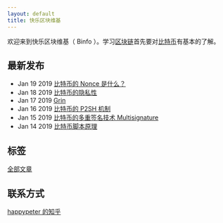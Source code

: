 ```yaml
---
layout: default
title: 快乐区块维基
---
```


欢迎来到快乐区块维基（ Binfo ）。学习[区块链](blockchain)首先要对[比特币](what-is-btc)有基本的了解。

## 最新发布

- Jan 19 2019 [比特币的 Nonce 是什么？](nonce)
- Jan 18 2019 [比特币的隐私性](bitcoin-privacy)
- Jan 17 2019 [Grin](grin)
- Jan 16 2019 [比特币的 P2SH 机制](p2sh)
- Jan 15 2019 [比特币的多重签名技术 Multisignature](multi-sig)
- Jan 14 2019 [比特币脚本原理](bitcoin-scripts)

## 标签

[全部文章](https://github.com/happypeter/binfo)

## 联系方式

[happypeter 的知乎](https://www.zhihu.com/people/peterlovemoney/activities)

